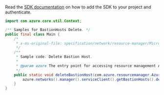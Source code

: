 Read the [SDK documentation](https://github.com/Azure/azure-sdk-for-java/blob/azure-resourcemanager_2.13.0/sdk/resourcemanager/azure-resourcemanager/README.md) on how to add the SDK to your project and authenticate.

```java
import com.azure.core.util.Context;

/** Samples for BastionHosts Delete. */
public final class Main {
    /*
     * x-ms-original-file: specification/network/resource-manager/Microsoft.Network/stable/2021-05-01/examples/BastionHostDelete.json
     */
    /**
     * Sample code: Delete Bastion Host.
     *
     * @param azure The entry point for accessing resource management APIs in Azure.
     */
    public static void deleteBastionHost(com.azure.resourcemanager.AzureResourceManager azure) {
        azure.networks().manager().serviceClient().getBastionHosts().delete("rg1", "bastionhosttenant", Context.NONE);
    }
}
```
